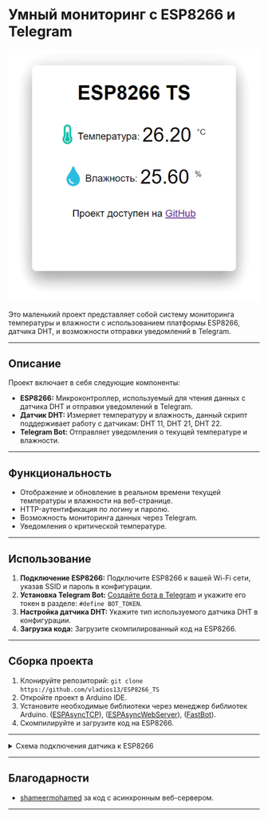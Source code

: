 # Умный мониторинг с ESP8266 и Telegram
![Img](./img/web.png)

Это маленький проект представляет собой систему мониторинга температуры и влажности с использованием платформы ESP8266, датчика DHT, и возможности отправки уведомлений в Telegram.

------------

## Описание

Проект включает в себя следующие компоненты:

- **ESP8266:** Микроконтроллер, используемый для чтения данных с датчика DHT и отправки уведомлений в Telegram.
- **Датчик DHT:** Измеряет температуру и влажность, данный скрипт поддерживает работу с датчикам: DHT 11, DHT 21, DHT 22.
- **Telegram Bot:** Отправляет уведомления о текущей температуре и влажности.

------------

## Функциональность

- Отображение и обновление в реальном времени текущей температуры и влажности на веб-странице.
- HTTP-аутентификация по логину и паролю.
- Возможность мониторинга данных через Telegram.
- Уведомления о критической температуре.

------------

## Использование

1. **Подключение ESP8266:** Подключите ESP8266 к вашей Wi-Fi сети, указав SSID и пароль в конфигурации.
2. **Установка Telegram Bot:** [Создайте бота в Telegram](https://core.telegram.org/bots#how-do-i-create-a-bot "Создайте бота в Telegram") и укажите его токен в разделе: `#define BOT_TOKEN`.
3. **Настройка датчика DHT:** Укажите тип используемого датчика DHT в конфигурации.
4. **Загрузка кода:** Загрузите скомпилированный код на ESP8266.

------------

## Сборка проекта

1. Клонируйте репозиторий: `git clone https://github.com/vladios13/ESP8266_TS`
2. Откройте проект в Arduino IDE.
3. Установите необходимые библиотеки через менеджер библиотек Arduino. ([ESPAsyncTCP](https://github.com/me-no-dev/ESPAsyncTCP "ESPAsyncTCP")), ([ESPAsyncWebServer](https://github.com/me-no-dev/ESPAsyncWebServer "ESPAsyncWebServer")), ([FastBot](https://github.com/GyverLibs/FastBot/ "FastBot")).
4. Скомпилируйте и загрузите код на ESP8266.

------------

<details>
  <summary>Схема подключения датчика к ESP8266</summary>
  
  ![Img](./img/esp8266_dht11.jpg)

</details>

------------

## Благодарности

- [shameermohamed](https://github.com/Tech-Trends-Shameer/Esp-8266-Projects/blob/main/ESP-8266-Temperature-Web-Server/esp-8266-temperature-web-server.ino#L60 "shameermohamed") за код с асинхронным веб-сервером. 

------------
